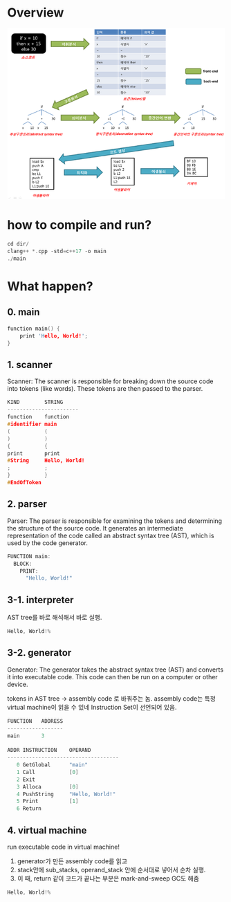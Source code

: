 # Overview

![alt text](../overview.png)

# how to compile and run?

```cpp
cd dir/
clang++ *.cpp -std=c++17 -o main
./main
```


# What happen?

## 0. main

```cpp
function main() {
	print 'Hello, World!';
}
```

## 1. scanner

Scanner: The scanner is responsible for breaking down the source code into tokens (like words). These tokens are then passed to the parser.

```cpp
KIND        STRING
-----------------------
function    function
#identifier main
(           (
)           )
{           {
print       print
#String     Hello, World!
;           ;
}           }
#EndOfToken
```


## 2. parser

Parser: The parser is responsible for examining the tokens and determining the structure of the source code. It generates an intermediate representation of the code called an abstract syntax tree (AST), which is used by the code generator.

```cpp
FUNCTION main:
  BLOCK:
    PRINT:
      "Hello, World!"
```

## 3-1. interpreter

AST tree를 바로 해석해서 바로 실행.

```cpp
Hello, World!%
```

## 3-2. generator

Generator: The generator takes the abstract syntax tree (AST) and converts it into executable code. This code can then be run on a computer or other device.

tokens in AST tree -> assembly code 로 바꿔주는 놈.
assembly code는 특정 virtual machine이 읽을 수 있네 Instruction Set이 선언되어 있음.


```cpp
FUNCTION   ADDRESS
------------------
main       3

ADDR INSTRUCTION    OPERAND
------------------------------------
   0 GetGlobal      "main"
   1 Call           [0]
   2 Exit
   3 Alloca         [0]
   4 PushString     "Hello, World!"
   5 Print          [1]
   6 Return
```


## 4. virtual machine

run executable code in virtual machine!

1. generator가 만든 assembly code를 읽고
2. stack안에 sub_stacks, operand_stack 안에 순서대로 넣어서 순차 실행.
3. 이 때, return 같이 코드가 끝나는 부분은 mark-and-sweep GC도 해줌

```cpp
Hello, World!%
```
